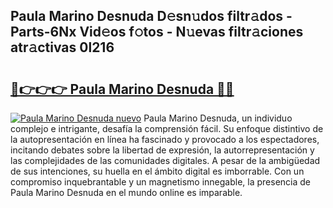 ## Paula Marino Desnuda D𝚎sn𝚞dos filtr𝚊dos - Parts-6Nx Vid𝚎os f𝚘tos - N𝚞evas filtr𝚊ciones atr𝚊ctivas 0l216

# <h2><a href="http://mb67izf.tromn.icu/?c=Paula+Marino+Desnuda">🔗👉👉👉 Paula Marino Desnuda 🔗🔗</a></h2>

[![Paula Marino Desnuda nuevo](https://i.imgur.com/pEAQMta.gif)](http://mb67izf.tromn.icu/?c=Paula+Marino+Desnuda)
Paula Marino Desnuda, un individuo complejo e intrigante, desafía la comprensión fácil. Su enfoque distintivo de la autopresentación en línea ha fascinado y provocado a los espectadores, incitando debates sobre la libertad de expresión, la autorrepresentación y las complejidades de las comunidades digitales. A pesar de la ambigüedad de sus intenciones, su huella en el ámbito digital es imborrable. Con un compromiso inquebrantable y un magnetismo innegable, la presencia de Paula Marino Desnuda en el mundo online es imparable.
